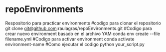 # repoEnvironments
Respositorio para practicar environments
#codigo para clonar el repositorio
git clone git@github.com:raulagras/repoEnvironments.git
#Codigo para crear nuevo environment basado en el archivo YAM
conda env create --file filename.yml
#Codigo para activar environment
conda activate environment-name
#Como ejecutar el codigo
python your_script.py
